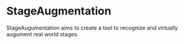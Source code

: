 # StageAugmentation
StageAugumentation aims to create a tool to recognize and virtually augument real world stages. 
